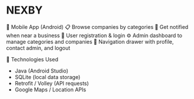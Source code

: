 # NEXBY 

🌟 Mobile App (Android)
📋 Browse companies by categories
🧭 Get notified when near a business
👤 User registration & login
⚙️ Admin dashboard to manage categories and companies
🧭 Navigation drawer with profile, contact admin, and logout

📱 Technologies Used
 - Java (Android Studio) 
 - SQLite (local data storage)
 - Retrofit / Volley (API requests)
 - Google Maps / Location APIs
